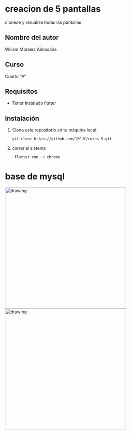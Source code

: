 # creacion de 5 pantallas
clonece y visualize todas las pantallas

## Nombre del autor
Wiliam Morales Aimacaña

## Curso
Cuarto "A"

## Requisitos

- Tener instalado flutter

## Instalación

1. Clona este repositorio en tu máquina local:

   ```bash
   git clone https://github.com/12CUY/rutas_5.git

2. correr el sistema

   ```bash
    flutter run -d chrome


# base de mysql

<img src="/img/data1.jpeg" alt="drawing" width="400"/>
<img src="/img/data2.jpeg" alt="drawing" width="400"/>